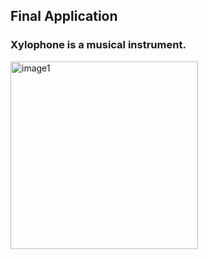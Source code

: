 ## Final Application

### Xylophone is a musical instrument.
<img src="https://user-images.githubusercontent.com/93527566/177854196-7ed64390-beec-473c-9230-46beac42ebf2.png" alt="image1" style="width:300px;"/>

